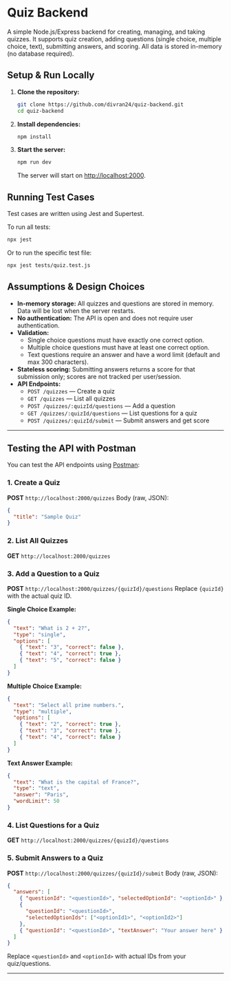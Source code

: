 # Quiz Backend

A simple Node.js/Express backend for creating, managing, and taking quizzes. It supports quiz creation, adding questions (single choice, multiple choice, text), submitting answers, and scoring. All data is stored in-memory (no database required).

## Setup & Run Locally

1. **Clone the repository:**
   ```sh
   git clone https://github.com/divran24/quiz-backend.git
   cd quiz-backend
   ```
2. **Install dependencies:**
   ```sh
   npm install
   ```
3. **Start the server:**
   ```sh
   npm run dev
   ```
   The server will start on [http://localhost:2000](http://localhost:2000).

## Running Test Cases

Test cases are written using Jest and Supertest.

To run all tests:

```sh
npx jest
```

Or to run the specific test file:

```sh
npx jest tests/quiz.test.js
```

## Assumptions & Design Choices

- **In-memory storage:** All quizzes and questions are stored in memory. Data will be lost when the server restarts.
- **No authentication:** The API is open and does not require user authentication.
- **Validation:**
  - Single choice questions must have exactly one correct option.
  - Multiple choice questions must have at least one correct option.
  - Text questions require an answer and have a word limit (default and max 300 characters).
- **Stateless scoring:** Submitting answers returns a score for that submission only; scores are not tracked per user/session.
- **API Endpoints:**
  - `POST /quizzes` — Create a quiz
  - `GET /quizzes` — List all quizzes
  - `POST /quizzes/:quizId/questions` — Add a question
  - `GET /quizzes/:quizId/questions` — List questions for a quiz
  - `POST /quizzes/:quizId/submit` — Submit answers and get score

---

## Testing the API with Postman

You can test the API endpoints using [Postman](https://www.postman.com/):

### 1. Create a Quiz

**POST** `http://localhost:2000/quizzes`
Body (raw, JSON):

```json
{
  "title": "Sample Quiz"
}
```

### 2. List All Quizzes

**GET** `http://localhost:2000/quizzes`

### 3. Add a Question to a Quiz

**POST** `http://localhost:2000/quizzes/{quizId}/questions`
Replace `{quizId}` with the actual quiz ID.

**Single Choice Example:**

```json
{
  "text": "What is 2 + 2?",
  "type": "single",
  "options": [
    { "text": "3", "correct": false },
    { "text": "4", "correct": true },
    { "text": "5", "correct": false }
  ]
}
```

**Multiple Choice Example:**

```json
{
  "text": "Select all prime numbers.",
  "type": "multiple",
  "options": [
    { "text": "2", "correct": true },
    { "text": "3", "correct": true },
    { "text": "4", "correct": false }
  ]
}
```

**Text Answer Example:**

```json
{
  "text": "What is the capital of France?",
  "type": "text",
  "answer": "Paris",
  "wordLimit": 50
}
```

### 4. List Questions for a Quiz

**GET** `http://localhost:2000/quizzes/{quizId}/questions`

### 5. Submit Answers to a Quiz

**POST** `http://localhost:2000/quizzes/{quizId}/submit`
Body (raw, JSON):

```json
{
  "answers": [
    { "questionId": "<questionId>", "selectedOptionId": "<optionId>" },
    {
      "questionId": "<questionId>",
      "selectedOptionIds": ["<optionId1>", "<optionId2>"]
    },
    { "questionId": "<questionId>", "textAnswer": "Your answer here" }
  ]
}
```

Replace `<questionId>` and `<optionId>` with actual IDs from your quiz/questions.

---
